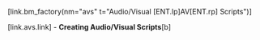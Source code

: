 [link.bm_factory(nm="avs" t="Audio/Visual [ENT.lp]AV[ENT.rp] Scripts")]

[link.avs.link] - **Creating Audio/Visual Scripts**[b]
